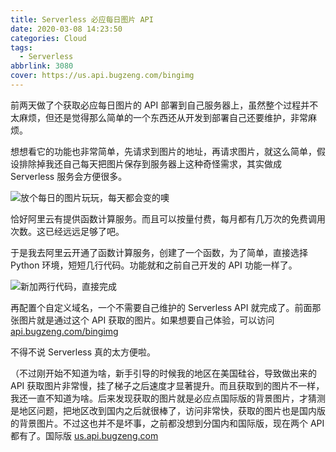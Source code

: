 ```yaml
---
title: Serverless 必应每日图片 API
date: 2020-03-08 14:23:50
categories: Cloud
tags:
  - Serverless
abbrlink: 3080
cover: https://us.api.bugzeng.com/bingimg
---
```


前两天做了个获取必应每日图片的 API 部署到自己服务器上，虽然整个过程并不太麻烦，但还是觉得那么简单的一个东西还从开发到部署自己还要维护，非常麻烦。

想想看它的功能也非常简单，先请求到图片的地址，再请求图片，就这么简单，假设排除掉我还自己每天把图片保存到服务器上这种奇怪需求，其实做成 Serverless 服务会方便很多。

![放个每日的图片玩玩，每天都会变的噢](https://api.bugzeng.com/bingimg)

恰好阿里云有提供函数计算服务。而且可以按量付费，每月都有几万次的免费调用次数。这已经远远足够了吧。

于是我去阿里云开通了函数计算服务，创建了一个函数，为了简单，直接选择 Python 环境，短短几行代码。功能就和之前自己开发的 API 功能一样了。

![新加两行代码，直接完成](/blog/pics/20200308001.png)

再配置个自定义域名，一个不需要自己维护的 Serverless API 就完成了。前面那张图片就是通过这个 API 获取的图片。如果想要自己体验，可以访问 [api.bugzeng.com/bingimg](https://api.bugzeng.com/bingimg)

不得不说 Serverless 真的太方便啦。

（不过刚开始不知道为啥，新手引导的时候我的地区在美国硅谷，导致做出来的 API 获取图片非常慢，挂了梯子之后速度才显著提升。而且获取到的图片不一样，我还一直不知道为啥。后来发现获取的图片就是必应点国际版的背景图片，才猜测是地区问题，把地区改到国内之后就很棒了，访问非常快，获取的图片也是国内版的背景图片。不过这也并不是坏事，之前都没想到分国内和国际版，现在两个 API 都有了。国际版 [us.api.bugzeng.com](http://us.api.bugzeng.com/bingimg)

